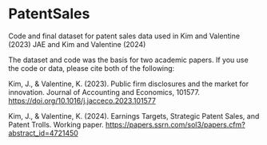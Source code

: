 # PatentSales
Code and final dataset for patent sales data used in Kim and Valentine (2023) JAE and Kim and Valentine (2024)

The dataset and code was the basis for two academic papers. If you use the code or data, please cite both of the following:
 
Kim, J., & Valentine, K. (2023). Public firm disclosures and the market for innovation. Journal of Accounting and Economics, 101577. https://doi.org/10.1016/j.jacceco.2023.101577
 
Kim, J., & Valentine, K. (2024). Earnings Targets, Strategic Patent Sales, and Patent Trolls. Working paper. https://papers.ssrn.com/sol3/papers.cfm?abstract_id=4721450


